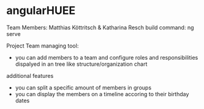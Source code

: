 # angularHUEE
Team Members: Matthias Köttritsch & Katharina Resch
build command: ng serve

Project Team managing tool: 
- you can add members to a team and configure roles and responsibilities dispalyed in an tree like structure/organization chart

additional features
- you can split a specific amount of members in groups
- you can display the members on a timeline accoring to their birthday dates 
